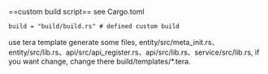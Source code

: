 ==custom build script==
see Cargo.toml
```
build = "build/build.rs" # defined custom build
```
use tera template generate some files, entity/src/meta_init.rs、entity/src/lib.rs、api/src/api_register.rs、api/src/lib.rs、service/src/lib.rs, if you want change, change there build/templates/*.tera. 